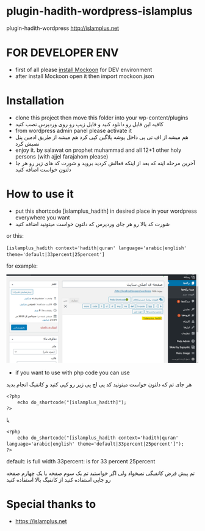 # plugin-hadith-wordpress-islamplus

plugin-hadith-wordpress http://islamplus.net

# FOR DEVELOPER ENV

- first of all please [install Mockoon](https://mockoon.com/#download) for DEV environment
- after install Mockoon open it then import mockoon.json

# Installation

- clone this project then move this folder into your wp-content/plugins
- کافیه این فایل رو دانلود کنید و فایل زیپ رو روی وردپرس نصب کنید
- from wordpress admin panel please activate it
- هم میشه از اف تی پی داخل پوشه پلاگین کپی کرد هم میشه از طریق ادمین پنل نصبش کرد
- enjoy it. by salawat on prophet muhammad and all 12+1 other holy persons (with ajjel farajahom please)
- آخرین مرحله اینه که بعد از اینکه فعالش کردید بروید و شورت کد های زیر رو هر جا دلتون خواست اضافه کنید

# How to use it

- put this shortcode [islamplus_hadith] in desired place in your wordpress everywhere you want
- شورت کد بالا رو هر جای وردپرس که دلتون خواست میتونید اضافه کنید

or this:

`[islamplus_hadith context='hadith|quran' language='arabic|english' theme='default|33percent|25percent']`

for example:

![use hadith shortcode in wordpress editor](use-hadith-shortcode-in-editor-wordpress.png)

- if you want to use with php code you can use

هر جای تم که دلتون خواست میتونید کد پی اچ پی زیر رو کپی کنید و کانفیگ انجام بدید

```
<?php
	echo do_shortcode("[islamplus_hadith]");
?>
```

یا

```
<?php
	echo do_shortcode("[islamplus_hadith context='hadith|quran' language='arabic|english' theme='default|33percent|25percent']");
?>
```

default: is full width
33percent: is for 33 percent
25percent

تم پیش فرض کانفیگی نمیخواد
ولی اگر خواستید تم یک سوم صفحه یا یک چهارم صفحه رو جایی استفاده کنید از کانفیگ بالا استفاده کنید

# Special thanks to

- https://islamplus.net
